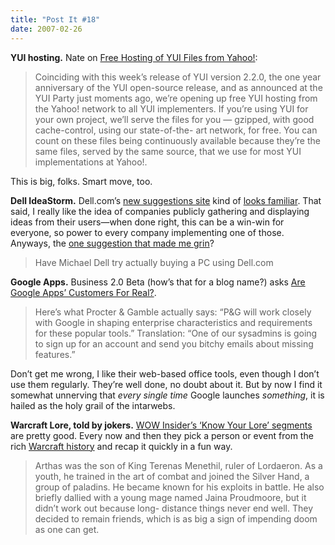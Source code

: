 ```yaml
---
title: "Post It #18"
date: 2007-02-26
---
```


**YUI hosting.** Nate on [Free Hosting of YUI Files from Yahoo!][1]:

> Coinciding with this week’s release of YUI version 2.2.0, the one year anniversary of the YUI open-source release, and as announced at the YUI Party just moments ago, we’re opening up free YUI hosting from the Yahoo! network to all YUI implementers. If you’re using YUI for your own project, we’ll serve the files for you — gzipped, with good cache-control, using our state-of-the-
art network, for free. You can count on these files being continuously available because they’re the same files, served by the same source, that we use for most YUI implementations at Yahoo!.

This is big, folks. Smart move, too.

**Dell IdeaStorm.** Dell.com’s [new suggestions site][2] kind of [looks familiar][3]. That said, I really like the idea of companies publicly gathering and displaying ideas from their users—when done right, this can be a win-win for everyone, so power to every company implementing one of those. Anyways, the [one suggestion that made me grin][4]?

> Have Michael Dell try actually buying a PC using Dell.com

**Google Apps.** Business 2.0 Beta (how’s that for a blog name?) asks [Are Google Apps’ Customers For Real?][5].

> Here’s what Procter & Gamble actually says: “P&G will work closely with Google in shaping enterprise characteristics and requirements for these popular tools.” Translation: “One of our sysadmins is going to sign up for an account and send you bitchy emails about missing features.”

Don’t get me wrong, I like their web-based office tools, even though I don’t use them regularly. They’re well done, no doubt about it. But by now I find it somewhat unnerving that _every single time_ Google launches _something_, it is hailed as the holy grail of the intarwebs.

**Warcraft Lore, told by jokers.** [WOW Insider’s ‘Know Your Lore’ segments][6] are pretty good. Every now and then they pick a person or event from the rich [Warcraft history][7] and recap it quickly in a fun way.

> Arthas was the son of King Terenas Menethil, ruler of Lordaeron. As a youth,
he trained in the art of combat and joined the Silver Hand, a group of paladins. He became known for his exploits in battle. He also briefly dallied with a young mage named Jaina Proudmoore, but it didn’t work out because long-
distance things never end well. They decided to remain friends, which is as big a sign of impending doom as one can get.

[1]: http://yuiblog.com/blog/2007/02/22/free-yui-hosting/
[2]: http://www.dellideastorm.com/
[3]: http://suggestions.yahoo.com/
[4]: http://www.dellideastorm.com/article/show/61749/Have_Michael_Dell_try_actually_buying_a_PC_using_Dellcom
[5]: http://blogs.business2.com/beta/2007/02/are_google_apps.html
[6]: http://www.wowinsider.com/category/know-your-lore/
[7]: http://www.worldofwarcraft.com/info/story/index.html

